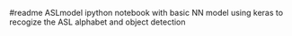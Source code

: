 #readme ASLmodel
ipython notebook with basic NN model using keras to recogize the ASL alphabet and object detection

